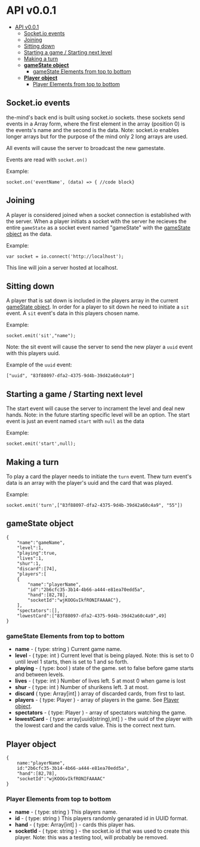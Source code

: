 
# API v0.0.1

- [API v0.0.1](#api-v001)
  - [Socket.io events](#socketio-events)
  - [Joining](#joining)
  - [Sitting down](#sitting-down)
  - [Starting a game / Starting next level](#starting-a-game--starting-next-level)
  - [Making a turn](#making-a-turn)
  - [**gameState object**](#gamestate-object)
    - [gameState Elements from top to bottom](#gamestate-elements-from-top-to-bottom)
  - [**Player object**](#player-object)
    - [Player Elements from top to bottom](#player-elements-from-top-to-bottom)

## Socket.io events

the-mind's back end is built using socket.io sockets.
these sockets send events in a Array form, where the first element in the array (position 0) is the events's name and the second is the data.
Note: socket.io enables longer arrays but for the purpose of the mind only 2 long arrays are used.

All events will cause the server to broadcast the new gamestate.

Events are read with `socket.on()`

Example:

    socket.on('eventName', (data) => { //code block}

## Joining

A player is considered joined when a socket connection is established with the server.
When a player initiats a socket with the server he recieves the entire `gameState` as a socket event named "gameState" with the [gameState object](#gamestate-event) as the data.

Example:

    var socket = io.connect('http://localhost');

This line will join a server hosted at localhost.

## Sitting down

A player that is sat down is included in the players array in the current [gameState object](#gamestate-event).
In order for a player to sit down he need to initiate a `sit` event.
A `sit` event's data in this players chosen name.

Example:

    socket.emit('sit',"name");

Note: the sit event will cause the server to send the new player a `uuid` event with this players uuid.

Example of the `uuid` event:

    ["uuid", "83f88097-dfa2-4375-9d4b-39d42a60c4a9"]

## Starting a game / Starting next level

The start event will cause the server to incrament the level and deal new hands. Note: in the future starting specific level will be an option.
The start event is just an event named `start` with `null` as the data

Example:

    socket.emit('start',null);

## Making a turn

To play a card the player needs to initiate the `turn` event.
Thew turn event's data is an array with the player's uuid and the card that was played.

Example:

    socket.emit('turn',["83f88097-dfa2-4375-9d4b-39d42a60c4a9", "55"])

## **gameState object**

    {
        "name":"gameName",
        "level":1,
        "playing":true,
        "lives":1,
        "shur":1,
        "discard":[74],
        "players":[
        {
            "name":"playerName",
            "id":"2b6cfc35-3b14-4b66-a444-e81ea70edd5a",
            "hand":[82,78],
            "socketId":"wjKOOGvIkfRONIFAAAAC"},
        ],
        "spectators":[],
        "lowestCard":["83f88097-dfa2-4375-9d4b-39d42a60c4a9",49]
    }

### gameState Elements from top to bottom

- **name** - ( type: string ) Current game name.
- **level** - ( type: int ) Current level that is being played. Note: this is set to 0 until level 1 starts, then is set to 1 and so forth.
- **playing** - ( type: bool ) state of the game. set to false before game starts and between levels.
- **lives** - ( type: int ) Number of lives left. 5 at most 0 when game is lost
- **shur** - ( type: int ) Number of shurikens left. 3 at most.
- **discard** ( type: Array[int] ) array of discarded cards, from first to last.
- **players** - ( type: Player ) - array of players in the game. See [Player object](#player-object).
- **spectators** - ( type: Player ) - array of spectators watching the game.
- **lowestCard** - ( type: array[uuid(string),int] ) - the uuid of the player with the lowest card and the cards value. This is the correct next turn.

## **Player object**

    {
        name:"playerName",
        id:"2b6cfc35-3b14-4b66-a444-e81ea70edd5a",
        "hand":[82,78],
        "socketId":"wjKOOGvIkfRONIFAAAAC"
    }

### Player Elements from top to bottom

- **name** - ( type: string ) This players name.
- **id** - ( type: string ) This players randomly genarated id in UUID format.
- **hand** - ( type: Array[int] ) - cards this player has.
- **socketId** - ( type: string ) - the socket.io id that was used to create this player. Note: this was a testing tool, will probably be removed.

